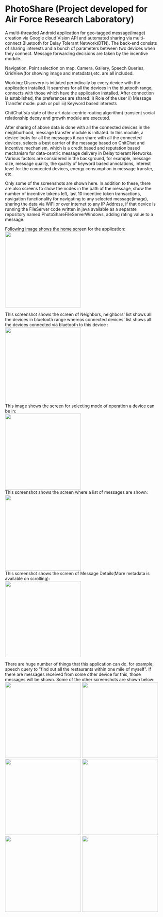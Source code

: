 # PhotoShare (Project developed for Air Force Research Laboratory)
A multi-threaded Android application for geo-tagged message(image) creation via Google cloud Vision API and automated sharing via multi-connect Bluetooth for Delay Tolerant Network(DTN). The back-end consists of sharing interests and a bunch of parameters between two devices when they connect. Message forwarding decisions are taken by the incentive module. 

Navigation, Point selection on map, Camera, Gallery, Speech Queries, GridView(for showing image and metadata),etc. are all included.

Working:
Discovery is initiated periodically by every device with the application installed. It searches for all the devices in the bluetooth range, connects with those which have the application installed. After connection is established, the preferences are shared:
i) Role of the user ii) Message Transfer mode: push or pull iii) Keyword based interests

ChitChat's(a state of the art data-centric routing algorithm) transient social relationship decay and growth module are executed.

After sharing of above data is done with all the connected devices in the neighborhood, message transfer module is initiated. In this module, a device looks for all the messages it can share with all the connected devices, selects a best carrier of the message based on ChitChat and incentive mechanism, which is a credit based and reputation based mechanism for data-centric message delivery in Delay tolerant Networks. Various factors are considered in the background, for example, message size, message quality, the quality of keyword based annotations, interest level for the connected devices, energy consumption in message transfer, etc.

Only some of the screenshots are shown here.  In addition to these, there are also screens to show the nodes in the path of the message, show the number of incentive tokens left, last 10 incentive token transactions, navigation functionality for navigating to any selected message(image), sharing the data via WiFi or over internet to any IP Address, if that device is running the FileServer code written in java available as a separate repository named PhotoShareFileServerWindows, adding rating value to a message.

Following image shows the home screen for the application:
<br>
<img src="https://github.com/jethawahimanshu007/PhotoShare/blob/master/Screenshot_2017-10-13-14-23-32.png" width="250">
<br>


This screenshot shows the screen of Neighbors, neighbors' list shows all the devices in bluetooth range whereas connected devices' list shows all the devices connected via bluetooth to this device :<br>
<img src="https://github.com/jethawahimanshu007/PhotoShare/blob/master/MessageDetails.png" width="250"> 
<br>
This image shows the screen for selecting mode of operation a device can be in:
<br>
<img src="https://github.com/jethawahimanshu007/PhotoShare/blob/master/PushPull.png" width="250">
<br>
This screenshot shows the screen where a list of messages are shown:
<br>
<img src="https://github.com/jethawahimanshu007/PhotoShare/blob/master/ListOfMessages.png" width="250">
<br>
This screenshot shows the screen of Message Details(More metadata is available on scrolling):
<br>
<img src="https://github.com/jethawahimanshu007/PhotoShare/blob/master/MessageDetails.png" width="250">

There are huge number of things that this application can do, for example, speech query to "find out all the restaurants within one mile of myself". If there are messages received from some other device for this, those messages will be shown.
Some of the other screenshots are shown below:<br>
<img src="https://github.com/jethawahimanshu007/PhotoShare/blob/master/Image1.png" width="250">
<img src="https://github.com/jethawahimanshu007/PhotoShare/blob/master/Image2.png" width="250">
<img src="https://github.com/jethawahimanshu007/PhotoShare/blob/master/Image3.png" width="250">
<img src="https://github.com/jethawahimanshu007/PhotoShare/blob/master/Image4.png" width="250">
<img src="https://github.com/jethawahimanshu007/PhotoShare/blob/master/Image5.png" width="250">
<img src="https://github.com/jethawahimanshu007/PhotoShare/blob/master/Image6.png" width="250">
